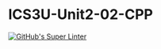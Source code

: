 # ICS3U-Unit2-02-CPP

[![GitHub's Super Linter](https://github.com/mohammedal-ess/ICS3U-Unit2-02-CPP/workflows/GitHub's%20Super%20Linter/badge.svg)](https://github.com/mohammedal-ess/ICS3U-Unit2-02-CPP/actions)
